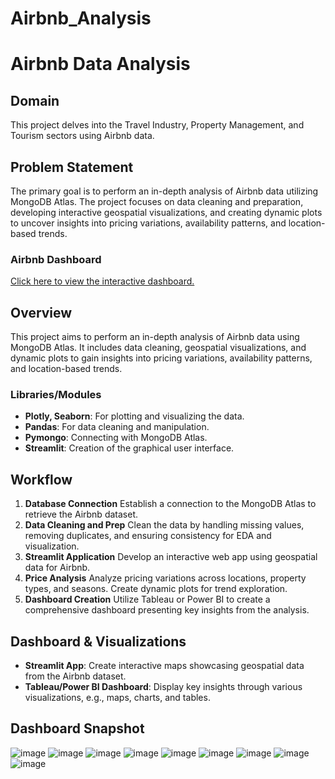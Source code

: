 # Airbnb_Analysis
# Airbnb Data Analysis

## Domain
This project delves into the Travel Industry, Property Management, and Tourism sectors using Airbnb data.

## Problem Statement
The primary goal is to perform an in-depth analysis of Airbnb data utilizing MongoDB Atlas. The project focuses on data cleaning and preparation, developing interactive geospatial visualizations, and creating dynamic plots to uncover insights into pricing variations, availability patterns, and location-based trends.

### Airbnb Dashboard
[Click here to view the interactive dashboard.](https://app.powerbi.com/links/KhzrX20jSZ?ctid=1f8ca2d2-8b29-4086-8354-e9b31ca9d140&pbi_source=linkShare)

## Overview
This project aims to perform an in-depth analysis of Airbnb data using MongoDB Atlas. It includes data cleaning, geospatial visualizations, and dynamic plots to gain insights into pricing variations, availability patterns, and location-based trends.

### Libraries/Modules
- **Plotly, Seaborn**: For plotting and visualizing the data.
- **Pandas**: For data cleaning and manipulation.
- **Pymongo**: Connecting with MongoDB Atlas.
- **Streamlit**: Creation of the graphical user interface.

## Workflow
1. **Database Connection**
      Establish a connection to the MongoDB Atlas to retrieve the Airbnb dataset.
2. **Data Cleaning and Prep**
      Clean the data by handling missing values, removing duplicates, and ensuring consistency for EDA and visualization.
3. **Streamlit Application**
      Develop an interactive web app using geospatial data for Airbnb.
4. **Price Analysis**
      Analyze pricing variations across locations, property types, and seasons. Create dynamic plots for trend exploration.
5. **Dashboard Creation**
      Utilize Tableau or Power BI to create a comprehensive dashboard presenting key insights from the analysis.

## Dashboard & Visualizations
- **Streamlit App**:
  Create interactive maps showcasing geospatial data from the Airbnb dataset.
- **Tableau/Power BI Dashboard**:
  Display key insights through various visualizations, e.g., maps, charts, and tables.


## Dashboard Snapshot

![image](https://github.com/iamsandeeprSand/Airbnb_Analysis/assets/139530620/26aedaf8-194c-40b9-8918-220257955062)
![image](https://github.com/iamsandeeprSand/Airbnb_Analysis/assets/139530620/d5ce445e-e6d1-49eb-9c5f-c06903863260)
![image](https://github.com/iamsandeeprSand/Airbnb_Analysis/assets/139530620/883a2d69-aac7-46a7-83dd-c115fbcb6025)
![image](https://github.com/iamsandeeprSand/Airbnb_Analysis/assets/139530620/010dd6eb-f54b-42df-a31a-9c63ca8f9689)
![image](https://github.com/iamsandeeprSand/Airbnb_Analysis/assets/139530620/a7f22607-f481-49a2-9f03-8cf29c8566bd)
![image](https://github.com/iamsandeeprSand/Airbnb_Analysis/assets/139530620/5419513b-a545-4a0f-a11b-8f1358a12be5)
![image](https://github.com/iamsandeeprSand/Airbnb_Analysis/assets/139530620/c9a64ee4-8834-4f2d-a28d-026585a49bb4)
![image](https://github.com/iamsandeeprSand/Airbnb_Analysis/assets/139530620/555a8362-6a0a-4319-94c9-ddc20ea6006e)
![image](https://github.com/iamsandeeprSand/Airbnb_Analysis/assets/139530620/6e1b215a-8bc5-4529-9b47-801e9fe39d17)

